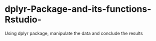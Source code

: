 # dplyr-Package-and-its-functions-Rstudio-
Using dplyr package, manipulate the data and conclude the results
